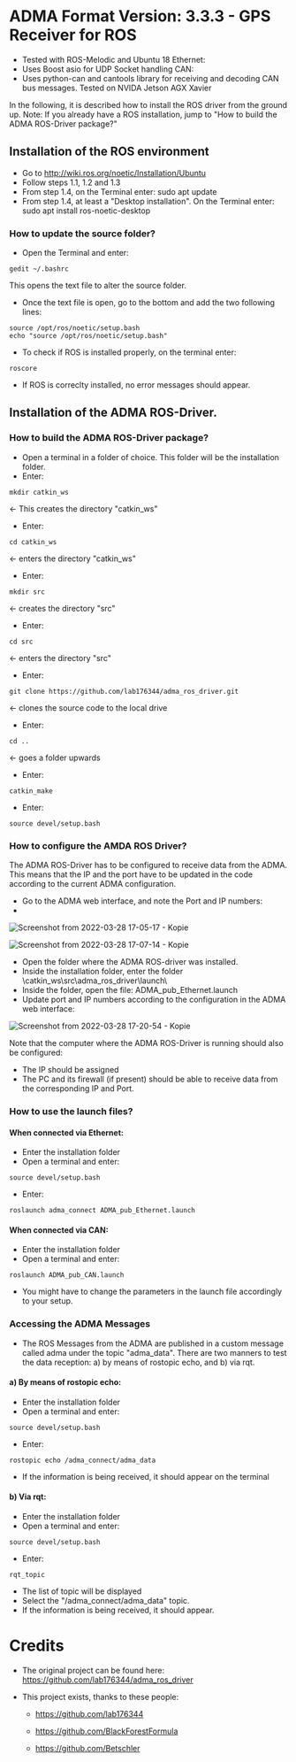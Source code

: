 # ADMA Format Version: 3.3.3 - GPS Receiver for ROS

- Tested with ROS-Melodic and Ubuntu 18
Ethernet:
- Uses Boost asio for UDP Socket handling
CAN:
- Uses python-can and cantools library for receiving and decoding CAN bus messages. Tested on NVIDA Jetson AGX Xavier

In the following, it is described how to install the ROS driver from the ground up. 
Note: If you already have a ROS installation, jump to "How to build the ADMA ROS-Driver package?"

## Installation of the ROS environment

- Go to http://wiki.ros.org/noetic/Installation/Ubuntu
- Follow steps 1.1, 1.2 and 1.3
- From step 1.4, on the Terminal enter: sudo apt update
- From step 1.4, at least a "Desktop installation". On the Terminal enter: sudo apt install ros-noetic-desktop

### How to update the source folder?

- Open the Terminal and enter: 
```
gedit ~/.bashrc
```
This opens the text file to alter the source folder.
- Once the text file is open, go to the bottom and add the two following lines:
```
source /opt/ros/noetic/setup.bash
echo "source /opt/ros/noetic/setup.bash"
```
- To check if ROS is installed properly, on the terminal enter: 
```
roscore
```
- If ROS is correclty installed, no error messages should appear. 

## Installation of the ADMA ROS-Driver.

### How to build the ADMA ROS-Driver package?

- Open a terminal in a folder of choice. This folder will be the installation folder.
- Enter:
```
mkdir catkin_ws
``` 
<- This creates the directory "catkin_ws"
- Enter: 
```
cd catkin_ws
```
<- enters the directory "catkin_ws"
- Enter: 
```
mkdir src
```
<- creates the directory "src"
- Enter: 
```
cd src
```
<- enters the directory "src"
- Enter: 
```
git clone https://github.com/lab176344/adma_ros_driver.git
```
<- clones the source code to the local drive
- Enter: 
```
cd ..
```
<- goes a folder upwards
- Enter: 
```
catkin_make
```
- Enter: 
```
source devel/setup.bash
```

### How to configure the AMDA ROS Driver?

The ADMA ROS-Driver has to be configured to receive data from the ADMA. This means that the IP and the port have to be updated in the code according to the current ADMA configuration.

- Go to the ADMA web interface, and note the Port and IP numbers: 
- 
![Screenshot from 2022-03-28 17-05-17 - Kopie](https://user-images.githubusercontent.com/60926891/160432015-a6e6248b-3799-4d77-b101-226315e801bd.png)

![Screenshot from 2022-03-28 17-07-14 - Kopie](https://user-images.githubusercontent.com/60926891/160432024-5577d8b5-18d3-4f0a-8d6e-aed389e82e14.png)

- Open the folder where the ADMA ROS-driver was installed.
- Inside the installation folder, enter the folder \catkin_ws\src\adma_ros_driver\launch\
- Inside the folder, open the file: ADMA_pub_Ethernet.launch
- Update port and IP numbers according to the configuration in the ADMA web interface:

![Screenshot from 2022-03-28 17-20-54 - Kopie](https://user-images.githubusercontent.com/60926891/160431840-ae510525-2a5f-41b6-92ef-0c723bd96711.png)

Note that the computer where the ADMA ROS-Driver is running should also be configured:
- The IP should be assigned
- The PC and its firewall (if present) should be able to receive data from the corresponding IP and Port. 

### How to use the launch files?
  
 #### When connected via Ethernet:
 - Enter the installation folder
 - Open a terminal and enter: 
 ```
 source devel/setup.bash
 ```
 - Enter: 
 ```
 roslaunch adma_connect ADMA_pub_Ethernet.launch
 ```
 
 ####  When connected via CAN:
 - Enter the installation folder
 - Open a terminal and enter: 
 ```
 roslaunch ADMA_pub_CAN.launch
 ```
 - You might have to change the parameters in the launch file accordingly to your setup.

### Accessing the ADMA Messages

 - The ROS Messages from the ADMA are published in a custom message called adma under the topic "adma_data". 
 There are two manners to test the data reception: a) by means of rostopic echo, and b) via rqt.
 
 #### a) By means of rostopic echo:
 - Enter the installation folder
 - Open a terminal and enter: 
 ```
 source devel/setup.bash
 ```
 - Enter: 
 ```
 rostopic echo /adma_connect/adma_data
 ```
 - If the information is being received, it should appear on the terminal
 
 #### b) Via rqt:
 - Enter the installation folder
 - Open a terminal and enter: 
 ```
 source devel/setup.bash
 ```
 - Enter: 
 ```
 rqt_topic
 ```
 - The list of topic will be displayed
 - Select the "/adma_connect/adma_data" topic.
 - If the information is being received, it should appear. 
 
# Credits
 - The original project can be found here:
 https://github.com/lab176344/adma_ros_driver
 
 - This project exists, thanks to these people:
 
   - https://github.com/lab176344
 
   - https://github.com/BlackForestFormula
 
   - https://github.com/Betschler
 
 
